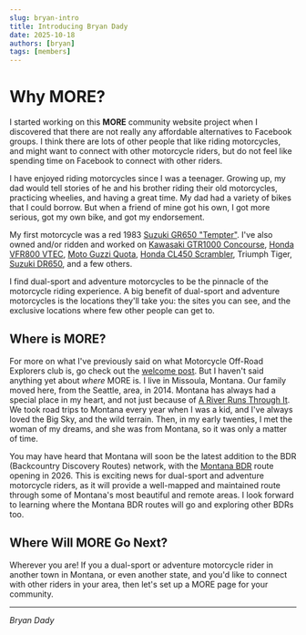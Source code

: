 ```yaml
---
slug: bryan-intro
title: Introducing Bryan Dady
date: 2025-10-18
authors: [bryan]
tags: [members]
---
```


# Why MORE?

I started working on this **MORE** community website project when I discovered that there are not really any affordable alternatives to Facebook groups. I think there are lots of other people that like riding motorcycles, and might want to connect with other motorcycle riders, but do not feel like spending time on Facebook to connect with other riders.

<!-- truncate -->

I have enjoyed riding motorcycles since I was a teenager. Growing up, my dad would tell stories of he and his brother riding their old motorcycles, practicing wheelies, and having a great time. My dad had a variety of bikes that I could borrow. But when a friend of mine got his own, I got more serious, got my own bike, and got my endorsement. 

My first motorcycle was a red 1983 [Suzuki GR650 "Tempter"](https://en.wikipedia.org/wiki/Suzuki_GR650). I've also owned and/or ridden and worked on [Kawasaki GTR1000 Concourse](https://en.wikipedia.org/wiki/Kawasaki_Concours), [Honda VFR800 VTEC](https://en.wikipedia.org/wiki/Honda_VFR800#Sixth_generation:_2002%E2%80%932013_VFR800_VTEC_(RC46)), [Moto Guzzi Quota](https://en.wikipedia.org/wiki/Moto_Guzzi_Quota), [Honda CL450 Scrambler](https://en.wikipedia.org/wiki/Honda_CL450), Triumph Tiger, [Suzuki DR650](https://en.wikipedia.org/wiki/Suzuki_DR650), and a few others.

I find dual-sport and adventure motorcycles to be the pinnacle of the motorcycle riding experience. A big benefit of dual-sport and adventure motorcycles is the locations they'll take you: the sites you can see, and the exclusive locations where few other people can get to.

## Where is MORE?

For more on what I've previously said on what Motorcycle Off-Road Explorers club is, go check out the [welcome post](/blog/welcome). But I haven't said anything yet about _where_ MORE is. I live in Missoula, Montana. Our family moved here, from the Seattle, area, in 2014. Montana has always had a special place in my heart, and not just because of [A River Runs Through It](https://en.wikipedia.org/wiki/A_River_Runs_Through_It_(film)). We took road trips to Montana every year when I was a kid, and I've always loved the Big Sky, and the wild terrain. Then, in my early twenties, I met the woman of my dreams, and she was from Montana, so it was only a matter of time.

<!-- I live in Missoula, Montana. Many residents across Montana consider it an _important_ attribute to know how long your family has been in Montana. But the funny thing about that is, none of us had any choice in where our parents lived when we were born. I was born in Seattle, WA because my parents lived there at the time. My mom grew up in Bilings, MT, where my grandfather was a founder of the [https://www.ybgr.org/about-ybgr/our-history/](Yellowstone Boys and Girls Ranch). My wifes family has been in Montana for multiple generations, but I don't think that is particularly important. What is important is that I live here now, and I want to connect with other motorcycle riders that live in the Missoula area. -->

You may have heard that Montana will soon be the latest addition to the BDR (Backcountry Discovery Routes) network, with the [Montana BDR](https://backcountrydiscoveryroutes.com/routes/montana-bdr/) route opening in 2026. This is exciting news for dual-sport and adventure motorcycle riders, as it will provide a well-mapped and maintained route through some of Montana's most beautiful and remote areas. I look forward to learning where the Montana BDR routes will go and exploring other BDRs too.

## Where Will MORE Go Next?

Wherever you are! If you a dual-sport or adventure motorcycle rider in another town in Montana, or even another state, and you'd like to connect with other riders in your area, then let's set up a MORE page for your community.

---
*Bryan Dady*
